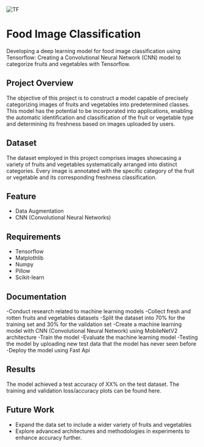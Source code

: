 ![TF](https://github.com/Mubazir-Bangkit-2023/mubazir-machine-learning/assets/95016158/cf4884a9-2a4d-4148-a5a7-24a57c009da0)

# Food Image Classification
Developing a deep learning model for food image classification using Tensorflow: Creating a Convolutional Neural Network (CNN) model to categorize fruits and vegetables with Tensorflow.

## Project Overview
The objective of this project is to construct a model capable of precisely categorizing images of fruits and vegetables into predetermined classes. This model has the potential to be incorporated into applications, enabling the automatic identification and classification of the fruit or vegetable type and determining its freshness based on images uploaded by users.

## Dataset
The dataset employed in this project comprises images showcasing a variety of fruits and vegetables systematically arranged into distinct categories. Every image is annotated with the specific category of the fruit or vegetable and its corresponding freshness classification.

## Feature
- Data Augmentation 
- CNN (Convolutional Neural Networks)

## Requirements 
- Tensorflow 
- Matplothlib
- Numpy
- Pillow
- Scikit-learn

## Documentation
-Conduct research related to machine learning models
-Collect fresh and rotten fruits and vegetables datasets 
-Split the dataset into 70% for the training set and 30% for the validation set
-Create a machine learning model with CNN (Convolutional Neural Network) using MobileNetV2 architecture
-Train the model 
-Evaluate the machine learning model
-Testing the model by uploading new test data that the model has never seen before
-Deploy the model using Fast Api

## Results
The model achieved a test accuracy of XX% on the test dataset. The training and validation loss/accuracy plots can be found here.

## Future Work
- Expand the data set to include a wider variety of fruits and vegetables
- Explore advanced architectures and methodologies in experiments to enhance accuracy further.
